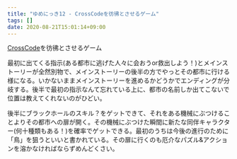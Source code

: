 ```yaml
---
title: "ゆめにっき12 - CrossCodeを彷彿とさせるゲーム"
tags: []
date: 2020-08-21T15:01:14+09:00
---
```


[CrossCode](https://store.steampowered.com/app/368340/CrossCode/?l=japanese)を彷彿とさせるゲーム

最初に出てくる指示(ある都市に逃げた人々に会おうor救出しよう！)とメインストーリーが全然別物で、メインストーリーの後半の方でやっとその都市に行ける様になる。いかないままメインストーリーを進めるかどうかでエンディングが分岐する。後半で最初の指示なんて忘れている上に、都市の名前しか出てこないで位置は教えてくれないのがひどい。

後半にブラックホールのスキル？をゲットできて、それをある機械にぶつけることよりその都市への扉が開く。その機械にぶつけた瞬間に新たな同伴キャラクター(何十種類もある！)を確率でゲットできる。最初のうちは今後の進行のために「鳥」を狙うといいと書かれている。その扉に行くのも厄介なパズル&アクションを溶かなければならずめんどくさい。